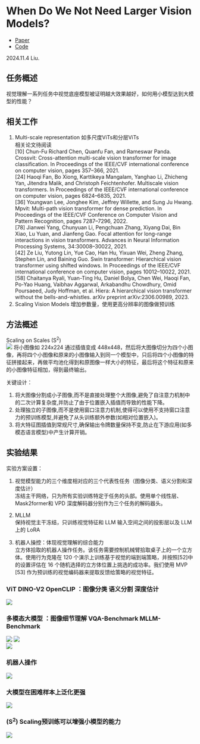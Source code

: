 # When Do We Not Need Larger Vision Models?  
- [Paper](http://arxiv.org/abs/2403.13043)  
- [Code](https://github.com/bfshi/scaling_on_scales)  

2024.11.4 Liu.  

## 任务概述  
视觉理解一系列任务中视觉底座模型被证明越大效果越好，如何用小模型达到大模型的性能？  

## 相关工作   
1. Multi-scale representation 如多尺度ViTs和分层ViTs  
相关论文待阅读  
[10] Chun-Fu Richard Chen, Quanfu Fan, and Rameswar Panda. Crossvit: Cross-attention multi-scale vision transformer for image classification. In Proceedings of the IEEE/CVF international conference on computer vision, pages 357–366, 2021.  
[24] Haoqi Fan, Bo Xiong, Karttikeya Mangalam, Yanghao Li, Zhicheng Yan, Jitendra Malik, and Christoph Feichtenhofer. Multiscale vision transformers. In Proceedings of the IEEE/CVF international conference on computer vision, pages 6824–6835, 2021.  
[36] Youngwan Lee, Jonghee Kim, Jeffrey Willette, and Sung Ju Hwang. Mpvit: Multi-path vision transformer for dense prediction. In Proceedings of the IEEE/CVF Conference on Computer Vision and Pattern Recognition, pages 7287–7296, 2022.  
[78] Jianwei Yang, Chunyuan Li, Pengchuan Zhang, Xiyang Dai, Bin Xiao, Lu Yuan, and Jianfeng Gao. Focal attention for long-range interactions in vision transformers. Advances in Neural Information Processing Systems, 34:30008–30022, 2021.  
[42] Ze Liu, Yutong Lin, Yue Cao, Han Hu, Yixuan Wei, Zheng Zhang, Stephen Lin, and Baining Guo. Swin transformer: Hierarchical vision transformer using shifted windows. In Proceedings of the IEEE/CVF international conference on computer vision, pages 10012–10022, 2021.  
[58] Chaitanya Ryali, Yuan-Ting Hu, Daniel Bolya, Chen Wei, Haoqi Fan, Po-Yao Huang, Vaibhav Aggarwal, Arkabandhu Chowdhury, Omid Poursaeed, Judy Hoffman, et al. Hiera: A hierarchical vision transformer without the bells-and-whistles. arXiv preprint arXiv:2306.00989, 2023.  
2. Scaling Vision Models 增加参数量，使用更高分辨率的图像做预训练  
 
## 方法概述  
Scaling on Scales (S<sup>2</sup>)  
![](../imgs/截屏2024-11-04%2016.18.40.png)
将小图像如 224x224 通过插值变成 448x448，然后将大图像切分为四个小图像，再将四个小图像和原来的小图像输入到同一个模型中，只后将四个小图像的特征拼接起来，再做平均池化得到和原图像一样大小的特征，最后将这个特征和原来的小图像特征相加，得到最终输出。  

关键设计：
1. 将大图像分割成小子图像,而不是直接处理整个大图像,避免了自注意力机制中的二次计算复杂度,并防止了由于位置嵌入插值而导致的性能下降。   
2. 处理独立的子图像,而不是使用窗口注意力机制,使得可以使用不支持窗口注意力的预训练模型,并避免了从头训练额外参数(如相对位置嵌入)。  
3. 将大特征图插值到常规尺寸,确保输出令牌数量保持不变,防止在下游应用(如多模态语言模型)中产生计算开销。

## 实验结果
实验方案设置：
1. 视觉模型能力的三个维度相对应的三个代表性任务（图像分类、语义分割和深度估计）  
冻结主干网络，只为所有实验训练特定于任务的头部。使用单个线性层、Mask2former和 VPD 深度解码器分别作为三个任务的解码器头。
 
2. MLLM  
保持视觉主干冻结，只训练视觉特征和 LLM 输入空间之间的投影层以及 LLM 上的 LoRA

3. 机器人操控：体现视觉理解的综合能力  
立方体拾取的机器人操作任务。该任务需要控制机械臂拾取桌子上的一个立方体。使用行为克隆在 120 个演示上训练基于视觉的端到端策略，并按照[52]中的设置评估在 16 个随机选择的立方体位置上挑选的成功率。我们使用 MVP [53] 作为预训练的视觉编码器来提取反馈给策略的视觉特征。

### ViT DINO-V2 OpenCLIP ：图像分类 语义分割 深度估计
![](../imgs/截屏2024-11-04%2022.38.24.png)  
### 多模态大模型 ：图像细节理解 VQA-Benchmark MLLM-Benchmark  
![](../imgs/屏幕截图2024S^2MLLM1.png)
![](../imgs/截屏2024-11-04%2022.36.08.png)  
![](../imgs/截屏2024-11-04%2022.39.49.png)  
### 机器人操作  
![](../imgs/截屏2024-11-04%2022.34.15.png)  

### 大模型在困难样本上泛化更强
![](../imgs/屏幕截图2024S^22.png)
### (S<sup>2</sup>) Scaling预训练可以增强小模型的能力
![](../imgs/屏幕截图2024S^23.png)